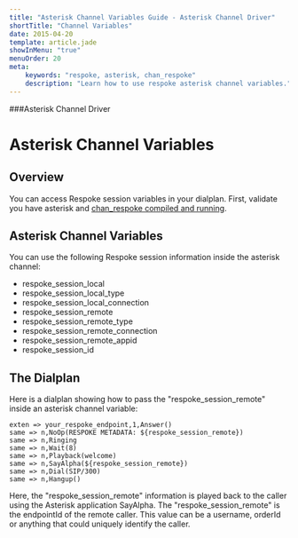 ```yaml
---
title: "Asterisk Channel Variables Guide - Asterisk Channel Driver"
shortTitle: "Channel Variables"
date: 2015-04-20
template: article.jade
showInMenu: "true"
menuOrder: 20
meta:
    keywords: "respoke, asterisk, chan_respoke"
    description: "Learn how to use respoke asterisk channel variables."
---
```


###Asterisk Channel Driver
# Asterisk Channel Variables 

## Overview

You can access Respoke session variables in your dialplan. First, validate you have asterisk and [chan_respoke compiled and running](/client/asterisk/getting-started.html).

## Asterisk Channel Variables

You can use the following Respoke session information inside the asterisk channel:

- respoke_session_local
- respoke_session_local_type
- respoke_session_local_connection
- respoke_session_remote
- respoke_session_remote_type
- respoke_session_remote_connection
- respoke_session_remote_appid
- respoke_session_id

## The Dialplan

Here is a dialplan showing how to pass the "respoke_session_remote" inside an asterisk channel variable:

    exten => your_respoke_endpoint,1,Answer()
    same => n,NoOp(RESPOKE METADATA: ${respoke_session_remote})
    same => n,Ringing
    same => n,Wait(8)
    same => n,Playback(welcome)
    same => n,SayAlpha(${respoke_session_remote})
    same => n,Dial(SIP/300)
    same => n,Hangup()
    
Here, the "respoke_session_remote" information is played back to the caller using the Asterisk application SayAlpha. The "respoke_session_remote" is the endpointId of the remote caller. This value can be a username, orderId or anything that could uniquely identify the caller.
